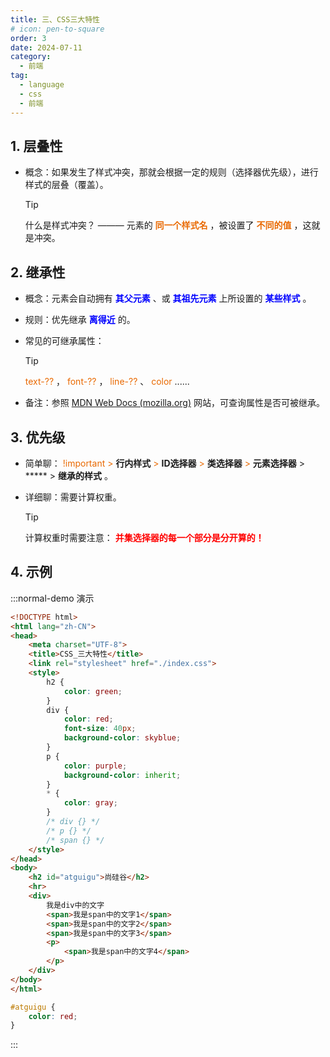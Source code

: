 ```yaml
---
title: 三、CSS三大特性
# icon: pen-to-square
order: 3
date: 2024-07-11
category:
  - 前端
tag:
  - language
  - css
  - 前端
---
```


## 1. 层叠性

- 概念：如果发生了样式冲突，那就会根据一定的规则（选择器优先级），进行样式的层叠（覆盖）。

  > [!tip]
  >
  > 什么是样式冲突？ ——— 元素的 **<span style="color: #e96900;">同一个样式名</span>** ，被设置了 **<span style="color: #e96900;">不同的值</span>** ，这就是冲突。

## 2. 继承性

- 概念：元素会自动拥有 **<span style="color: blue;">其父元素</span>** 、或 **<span style="color: blue;">其祖先元素</span>** 上所设置的 **<span style="color: blue;">某些样式</span>** 。

- 规则：优先继承 **<span style="color: blue;">离得近</span>** 的。

- 常见的可继承属性：

  > [!tip]
  >
  > <span style="color: #e96900;">text-??</span> ， <span style="color: #e96900;">font-??</span> ， <span style="color: #e96900;">line-??</span> 、 <span style="color: #e96900;">color</span> ......

- 备注：参照 [MDN Web Docs (mozilla.org)](https://developer.mozilla.org/zh-CN/) 网站，可查询属性是否可被继承。

## 3. 优先级

- 简单聊： <span style="color: #e96900;">!important</span> <span style="color: #e96900;">></span>  **行内样式** <span style="color: #e96900;">></span> **ID选择器** <span style="color: #e96900;">></span> **类选择器** <span style="color: #e96900;">></span> **元素选择器** > ***** > **继承的样式** 。

- 详细聊：需要计算权重。

  > [!tip]
  >
  > 计算权重时需要注意： **<span style="color: red;">并集选择器的每一个部分是分开算的！</span>** 

## 4. 示例

:::normal-demo 演示

```html
<!DOCTYPE html>
<html lang="zh-CN">
<head>
    <meta charset="UTF-8">
    <title>CSS_三大特性</title>
    <link rel="stylesheet" href="./index.css">
    <style>
        h2 {
            color: green;
        }
        div {
            color: red;
            font-size: 40px;
            background-color: skyblue;
        }
        p {
            color: purple;
            background-color: inherit;
        }
        * {
            color: gray;
        }
        /* div {} */
        /* p {} */
        /* span {} */
    </style>
</head>
<body>
    <h2 id="atguigu">尚硅谷</h2>
    <hr>
    <div>
        我是div中的文字
        <span>我是span中的文字1</span>
        <span>我是span中的文字2</span>
        <span>我是span中的文字3</span>
        <p>
            <span>我是span中的文字4</span>
        </p>
    </div>
</body>
</html>
```



```css
#atguigu {
    color: red;
}
```



:::